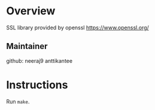 Overview
========

SSL library provided by openssl
https://www.openssl.org/


Maintainer
----------

github: neeraj9 anttikantee


Instructions
============

Run `make`.
